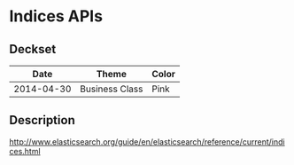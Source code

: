 Indices APIs
============

Deckset
-------

| Date       | Theme          | Color  |
| ---------- | -------------- | ------ |
| 2014-04-30 | Business Class | Pink   |

Description
-----------

<http://www.elasticsearch.org/guide/en/elasticsearch/reference/current/indices.html>
